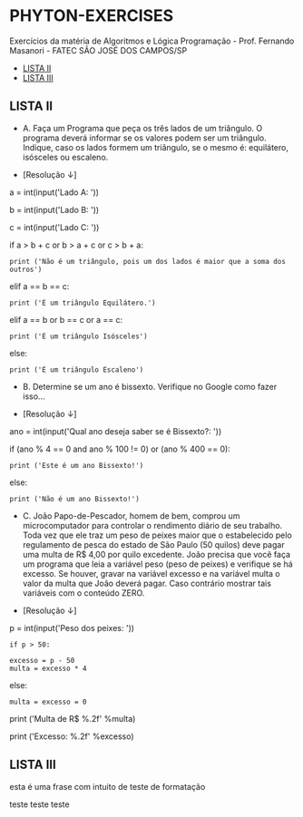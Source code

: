 # PHYTON-EXERCISES
Exercícios da matéria de Algoritmos e Lógica Programação - Prof. Fernando Masanori - FATEC SÃO JOSÉ DOS CAMPOS/SP
- [LISTA II](##LISTA-II)
- [LISTA III](##LISTA-III)

## LISTA II
- A. Faça um Programa que peça os três lados de um triângulo. O programa deverá informar se os valores podem ser um triângulo. Indique, caso os lados formem um triângulo, se o mesmo é: equilátero, isósceles ou escaleno.

- [Resolução ↓]

a = int(input('Lado A: '))

b = int(input('Lado B: '))

c = int(input('Lado C: '))

if a > b + c or b > a + c or c > b + a:
    
    print ('Não é um triângulo, pois um dos lados é maior que a soma dos outros')

elif a == b == c:
    
    print ('É um triângulo Equilátero.')

elif a == b or b == c or a == c:
    
    print ('É um triângulo Isósceles')

else:
    
    print ('É um triângulo Escaleno')

- B. Determine se um ano é bissexto. Verifique no Google como fazer isso...

- [Resolução ↓]

ano = int(input('Qual ano deseja saber se é Bissexto?: '))

if (ano % 4 == 0 and ano % 100 != 0) or (ano % 400 == 0):
    
    print ('Este é um ano Bissexto!')

else:
    
    print ('Não é um ano Bissexto!')

- C. João Papo-de-Pescador, homem de bem, comprou um microcomputador para controlar o rendimento diário de
seu trabalho. Toda vez que ele traz um peso de peixes maior que o estabelecido pelo regulamento de pesca do
estado de São Paulo (50 quilos) deve pagar uma multa de R$ 4,00 por quilo excedente. João precisa que você
faça um programa que leia a variável peso (peso de peixes) e verifique se há excesso. Se houver, gravar na
variável excesso e na variável multa o valor da multa que João deverá pagar. Caso contrário mostrar tais
variáveis com o conteúdo ZERO.

- [Resolução ↓]

p = int(input('Peso dos peixes: '))

    if p > 50:
    
    excesso = p - 50
    multa = excesso * 4

else:
    
    multa = excesso = 0

print ('Multa de R$ %.2f' %multa)

print ('Excesso: %.2f' %excesso)


## LISTA III
esta é uma frase com intuito de teste de formatação

teste
teste
teste
